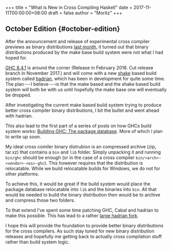 +++
title = "What is New in Cross Compiling Haskell"
date = 2017-11-11T00:00:00+08:00
draft = false
author = "Moritz"
+++

## October Edition {#october-edition}

After the announcement and release of experimental cross compiler
previews as binary distributions
[last
month](https://medium.com/@zw3rk/what-is-new-in-cross-compiling-haskell-976cd4752bb9), it turned out that binary distributions produced by the make
base build system were not what I had hoped for.

[GHC 8.4.1](https://ghc.haskell.org/trac/ghc/wiki/Status/GHC-8.4.1) is
around the corner (Release in February 2018. Cut release branch in
November 2017.) and will come with a new
[shake](http://shakebuild.com) based build system called
[hadrian](http://github.com/snowleopard/hadrian), which has been in
development for quite some time. The plan --- I believe --- is that the
make based and the shake based build system will both be with us until
hopefully the make base one will eventually be dropped.

After investigating the current make based build system trying to
produce better cross compiler binary distributions, I bit the bullet and
went ahead with hadrian.

This also lead to the first part of a series of posts on how GHCs build
system works:
[Building
GHC: The package database](https://medium.com/@zw3rk/building-ghc-the-package-database-50c37cf6ce33). More of which I plan to write up soon.

My ideal cross comiler binary distrubion is an compressed archive (zip,
tar.xz) that contains a `bin` and `lib` folder. Simply unpacking it and
running `bin/ghc` should be enough (or in the case of a cross compiler
`bin/<arch>-<vendor>-<os>-ghc`). This however requires that the
distribution is relocatable. While we build relocatable builds for
Windows, we do not for other platforms.

To achieve this, it would be great if the build system would place the
package database relocatable into `lib` and the binaries into `bin`. All
that would be needed to build the binary distribution then would be to
archive and compress those two folders.

To that extend I've spent some time patching GHC, Cabal and hadrian to
make this possible. This has lead to a rather
[large hadrian fork](https://github.com/snowleopard/hadrian/pull/445).

I hope this will provide the foundation to provide better binary
distributions for the cross compilers. As such stay tuned for new binary
distribution releases and hopefully me getting back to actually cross
compilation stuff rather than build system logic.